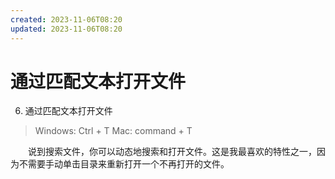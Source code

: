 ```yaml
---
created: 2023-11-06T08:20
updated: 2023-11-06T08:20
---
```

# 通过匹配文本打开文件

6. 通过匹配文本打开文件

> Windows: Ctrl + T Mac: command + T

　　说到搜索文件，你可以动态地搜索和打开文件。这是我最喜欢的特性之一，因为不需要手动单击目录来重新打开一个不再打开的文件。
